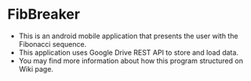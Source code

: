 # FibBreaker

* This is an android mobile application that presents the user with the Fibonacci sequence.
* This application uses Google Drive REST API to store and load data.
* You may find more information about how this program structured on Wiki page.
